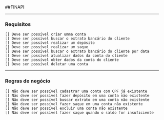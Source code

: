 ##FINAPI

---
### Requisitos

    [] Deve ser possível criar umma conta
    [] Deve ser possível buscar o extrato bancário do cliente
    [] Deve ser possível realizar um depósito
    [] Deve ser possível realizar um saque
    [] Deve ser possível buscar o extrato bancário do cliente por data
    [] Deve ser possível atualizar dados da conta do cliente
    [] Deve ser possível obter dados da conta do cliente
    [] Deve ser possível deletar uma conta

---
### Regras de negócio

    [] Não deve ser possível cadastrar uma conta com CPF já existente
    [] Não deve ser possível fazer depósito em uma conta não existente
    [] Não deve ser possível buscar extrato em uma conta não existente
    [] Não deve ser possível fazer saque em uma conta não existente
    [] Não deve ser possível excluir uma conta não existente
    [] Não deve ser possível fazer saque quando o saldo for insuficiente